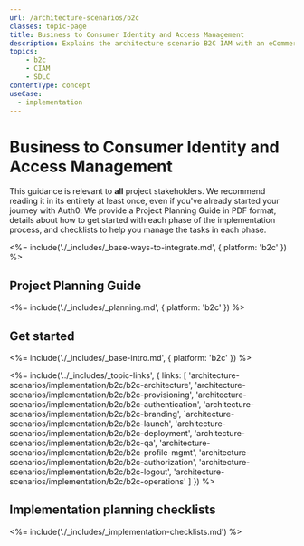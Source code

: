 ```yaml
---
url: /architecture-scenarios/b2c
classes: topic-page
title: Business to Consumer Identity and Access Management
description: Explains the architecture scenario B2C IAM with an eCommerce or SAAS application.
topics:
    - b2c
    - CIAM
    - SDLC
contentType: concept
useCase:
  - implementation
---
```

<!-- markdownlint-disable MD041 MD002 -->
<div class="topic-page-header">
  <div data-name="example" class="topic-page-badge"></div>
  <h1>Business to Consumer Identity and Access Management</h1>
  <p>
  This guidance is relevant to <b>all</b> project stakeholders. We recommend reading it in its entirety at least once, even if you've already started your journey with Auth0. We provide a Project Planning Guide in PDF format, details about how to get started with each phase of the implementation process, and checklists to help you manage the tasks in each phase.
  </p>
</div>

<%= include('./_includes/_base-ways-to-integrate.md', { platform: 'b2c' }) %>

## Project Planning Guide

<%= include('./_includes/_planning.md', { platform: 'b2c' }) %>

## Get started

<%= include('./_includes/_base-intro.md', { platform: 'b2c' }) %>

<%= include('../_includes/_topic-links', { links: [
  'architecture-scenarios/implementation/b2c/b2c-architecture',
  'architecture-scenarios/implementation/b2c/b2c-provisioning',
  'architecture-scenarios/implementation/b2c/b2c-authentication',
  'architecture-scenarios/implementation/b2c/b2c-branding',
  `architecture-scenarios/implementation/b2c/b2c-launch',
  'architecture-scenarios/implementation/b2c/b2c-deployment',
  'architecture-scenarios/implementation/b2c/b2c-qa',
  'architecture-scenarios/implementation/b2c/b2c-profile-mgmt',
  'architecture-scenarios/implementation/b2c/b2c-authorization',
  'architecture-scenarios/implementation/b2c/b2c-logout',
  'architecture-scenarios/implementation/b2c/b2c-operations'
] }) %>

## Implementation planning checklists

<%= include('./_includes/_implementation-checklists.md') %>
